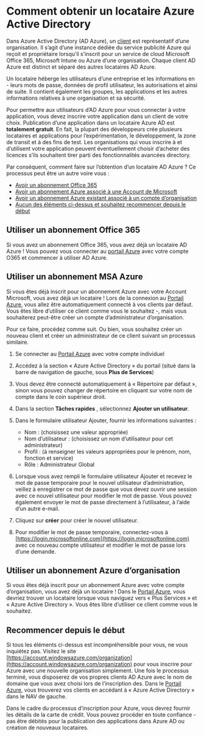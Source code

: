 <properties
    pageTitle="Comment obtenir un locataire AD Azure | Microsoft Azure"
    description="Comment obtenir un locataire Azure Active Directory pour l’enregistrement et la création d’applications."
    services="active-directory"
    documentationCenter=""
    authors="dstrockis"
    manager="terrylan"
    editor=""/>

<tags
    ms.service="active-directory"
    ms.workload="identity"
    ms.tgt_pltfrm="na"
    ms.devlang="na"
    ms.topic="hero-article"
    ms.date="09/28/2015"
    ms.author="dastrock"/>

# <a name="how-to-get-an-azure-active-directory-tenant"></a>Comment obtenir un locataire Azure Active Directory

Dans Azure Active Directory (AD Azure), un [client](https://msdn.microsoft.com/library/azure/jj573650.aspx#BKMK_WhatIsAnAzureADTenant) est représentatif d’une organisation.  Il s’agit d’une instance dédiée du service publicité Azure qui reçoit et propriétaire lorsqu’il s’inscrit pour un service de cloud Microsoft Office 365, Microsoft Intune ou Azure d’une organisation.  Chaque client AD Azure est distinct et séparé des autres locataires AD Azure.  

Un locataire héberge les utilisateurs d’une entreprise et les informations en - leurs mots de passe, données de profil utilisateur, les autorisations et ainsi de suite.  Il contient également les groupes, les applications et les autres informations relatives à une organisation et sa sécurité.

Pour permettre aux utilisateurs d’AD Azure pour vous connecter à votre application, vous devez inscrire votre application dans un client de votre choix.  Publication d’une application dans un locataire Azure AD est **totalement gratuit**.  En fait, la plupart des développeurs crée plusieurs locataires et applications pour l’expérimentation, le développement, la zone de transit et à des fins de test.  Les organisations qui vous inscrire à et d’utilisent votre application peuvent éventuellement choisir d’acheter des licences s’ils souhaitent tirer parti des fonctionnalités avancées directory.

Par conséquent, comment faire sur l’obtention d’un locataire AD Azure ?  Ce processus peut être un autre voire vous :

- [Avoir un abonnement Office 365](#use-an-existing-office-365-subscription)
- [Avoir un abonnement Azure associé à une Account de Microsoft](#use-an-msa-azure-subscription)
- [Avoir un abonnement Azure existant associé à un compte d’organisation](#use-an-organizational-azure-subscription)
- [Aucun des éléments ci-dessus et souhaitez recommencer depuis le début](#start-from-scratch)

## <a name="use-an-existing-office-365-subscription"></a>Utiliser un abonnement Office 365
Si vous avez un abonnement Office 365, vous avez déjà un locataire AD Azure ! Vous pouvez vous connecter au [portail Azure](https://portal.azure.com) avec votre compte O365 et commencer à utiliser AD Azure.

## <a name="use-an-msa-azure-subscription"></a>Utiliser un abonnement MSA Azure
Si vous êtes déjà inscrit pour un abonnement Azure avec votre Account Microsoft, vous avez déjà un locataire !  Lors de la connexion au [Portail Azure](https://portal.azure.com), vous allez être automatiquement connecté à vos clients par défaut. Vous êtes libre d’utiliser ce client comme vous le souhaitez -, mais vous souhaiterez peut-être créer un compte d’administrateur d’organisation.

Pour ce faire, procédez comme suit.  Ou bien, vous souhaitez créer un nouveau client et créer un administrateur de ce client suivant un processus similaire.

1.  Se connecter au [Portail Azure](https://portal.azure.com) avec votre compte individuel
2.  Accédez à la section « Azure Active Directory » du portail (situé dans la barre de navigation de gauche, sous **Plus de Services**)
3.  Vous devez être connecté automatiquement à « Répertoire par défaut », sinon vous pouvez changer de répertoire en cliquant sur votre nom de compte dans le coin supérieur droit.
4.  Dans la section **Tâches rapides** , sélectionnez **Ajouter un utilisateur**.
5.  Dans le formulaire utilisateur Ajouter, fournir les informations suivantes :

    - Nom : (choisissez une valeur appropriée)
    - Nom d’utilisateur : (choisissez un nom d’utilisateur pour cet administrateur)
    - Profil : (à renseigner les valeurs appropriées pour le prénom, nom, fonction et service)
    - Rôle : Administrateur Global

6.  Lorsque vous avez rempli le formulaire utilisateur Ajouter et recevez le mot de passe temporaire pour le nouvel utilisateur d’administration, veillez à enregistrer ce mot de passe que vous devez ouvrir une session avec ce nouvel utilisateur pour modifier le mot de passe. Vous pouvez également envoyer le mot de passe directement à l’utilisateur, à l’aide d’un autre e-mail.
7.  Cliquez sur **créer** pour créer le nouvel utilisateur.
8.  Pour modifier le mot de passe temporaire, connectez-vous à [https://login.microsoftonline.com](https://login.microsoftonline.com) avec ce nouveau compte utilisateur et modifier le mot de passe lors d’une demande.


## <a name="use-an-organizational-azure-subscription"></a>Utiliser un abonnement Azure d’organisation
Si vous êtes déjà inscrit pour un abonnement Azure avec votre compte d’organisation, vous avez déjà un locataire !  Dans le [Portail Azure](https://portal.azure.com), vous devriez trouver un locataire lorsque vous naviguez vers « Plus Services » et « Azure Active Directory ».  Vous êtes libre d’utiliser ce client comme vous le souhaitez. 


## <a name="start-from-scratch"></a>Recommencer depuis le début
Si tous les éléments ci-dessus est incompréhensible pour vous, ne vous inquiétez pas.  Visitez le site [https://account.windowsazure.com/organization](https://account.windowsazure.com/organization) pour vous inscrire pour Azure avec une nouvelle organisation simplement.  Une fois le processus terminé, vous disposerez de vos propres clients AD Azure avec le nom de domaine que vous avez choisi lors de l’inscription des.  Dans le [Portail Azure](https://portal.azure.com), vous trouverez vos clients en accédant à « Azure Active Directory » dans le NAV de gauche.

Dans le cadre du processus d’inscription pour Azure, vous devrez fournir les détails de la carte de crédit.  Vous pouvez procéder en toute confiance - pas être débités pour la publication des applications dans Azure AD ou création de nouveaux locataires.
